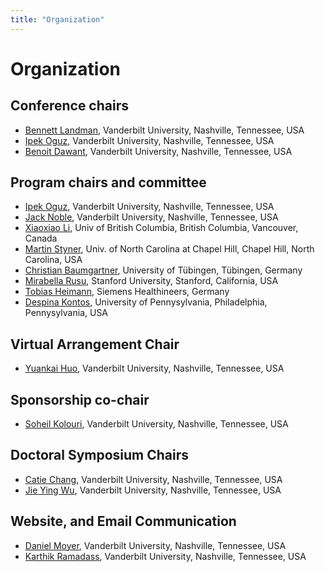 ```yaml
---
title: "Organization"
---
```


# Organization

## Conference chairs

* [Bennett Landman](https://engineering.vanderbilt.edu/bio/bennett-landman), Vanderbilt University, Nashville, Tennessee, USA
* [Ipek Oguz](https://engineering.vanderbilt.edu/bio/ipek-oguz), Vanderbilt University, Nashville, Tennessee, USA
* [Benoit Dawant](https://engineering.vanderbilt.edu/bio/benoit-dawant), Vanderbilt University, Nashville, Tennessee, USA

## Program chairs and committee

* [Ipek Oguz](https://engineering.vanderbilt.edu/bio/ipek-oguz), Vanderbilt University, Nashville, Tennessee, USA
* [Jack Noble](https://engineering.vanderbilt.edu/bio/jack-noble), Vanderbilt University, Nashville, Tennessee, USA
* [Xiaoxiao Li](https://bmiai.ubc.ca/people/xiaoxiao-li), Univ of British Columbia, British Columbia, Vancouver, Canada
* [Martin Styner](https://www.med.unc.edu/psych/directory/martin-styner/), Univ. of North Carolina at Chapel Hill, Chapel Hill, North Carolina, USA
* [Christian Baumgartner](https://baumgach.github.io/), University of Tübingen, Tübingen, Germany
* [Mirabella Rusu](https://profiles.stanford.edu/mirabela-rusu), Stanford University, Stanford, California, USA
* [Tobias Heimann](https://de.linkedin.com/in/tobias-heimann-9a16a0164), Siemens Healthineers, Germany
* [Despina Kontos](https://www.med.upenn.edu/apps/faculty/index.php/g5455356/p8123294), University of Pennysylvania, Philadelphia, Pennysylvania, USA

## Virtual Arrangement Chair

* [Yuankai Huo](https://engineering.vanderbilt.edu/bio/yuankai-huo), Vanderbilt University, Nashville, Tennessee, USA

## Sponsorship co-chair
* [Soheil Kolouri](https://mint-vu.github.io/people/soheil_kolouri/index.html), Vanderbilt University, Nashville, Tennessee, USA

## Doctoral Symposium Chairs

* [Catie Chang](https://engineering.vanderbilt.edu/bio/catie-chang), Vanderbilt University, Nashville, Tennessee, USA
* [Jie Ying Wu](https://engineering.vanderbilt.edu/bio/jieying-wu), Vanderbilt University, Nashville, Tennessee, USA

## Website, and Email Communication

* [Daniel Moyer](https://engineering.vanderbilt.edu/bio/daniel-moyer), Vanderbilt University, Nashville, Tennessee, USA
* [Karthik Ramadass](https://www.vanderbilt.edu/vise/visepeople/karthik-ramadass/), Vanderbilt University, Nashville, Tennessee, USA

